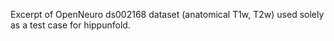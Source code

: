 Excerpt of OpenNeuro ds002168 dataset (anatomical T1w, T2w) used solely as a test case for hippunfold.

